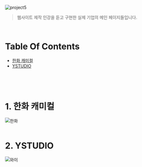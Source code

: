 ![project5](https://user-images.githubusercontent.com/87955005/148207463-1ea700f9-0a3e-4dfc-ae1b-d015613954a8.png)
> 웹사이트 제작 인강을 듣고 구현한 실제 기업의 메인 페이지들입니다.
<br />

# Table Of Contents
* [한화 캐미컬](#-한화-캐미컬)
* [YSTUDIO](#-YSTUDIO)

<br />
<br />
<br />



# 1. 한화 캐미컬
![한화](https://user-images.githubusercontent.com/87955005/148209809-8e6a806f-cdb0-4da1-b618-cef398d3dd9c.png)
<br />
<br />

# 2. YSTUDIO
![와이](https://user-images.githubusercontent.com/87955005/148210133-6fcea084-c7e7-49d1-a230-a259f7959783.png)
<br />
<br />
